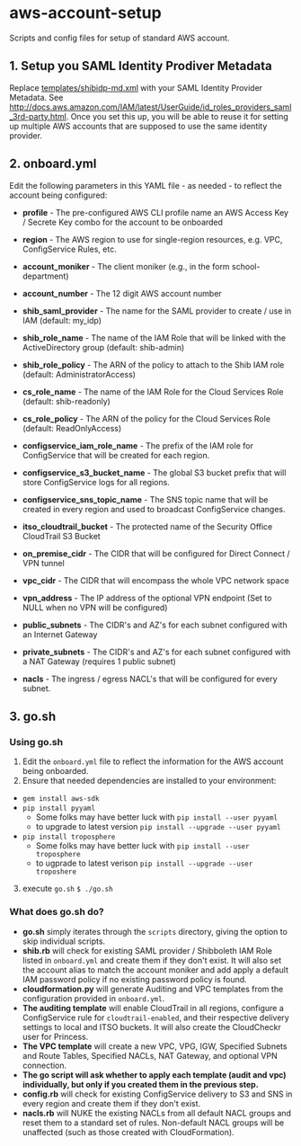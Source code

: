 # aws-account-setup
Scripts and config files for setup of standard AWS account.

## 1. Setup you SAML Identity Prodiver Metadata

Replace [templates/shibidp-md.xml](templates/shibidp-md.xml) with your SAML Identity Provider Metadata. See http://docs.aws.amazon.com/IAM/latest/UserGuide/id_roles_providers_saml_3rd-party.html. Once you set this up, you will be able to reuse it for setting up multiple AWS accounts that are supposed to use the same identity provider.


## 2. onboard.yml

Edit the following parameters in this YAML file - as needed - to reflect the account being configured:

* **profile** - The pre-configured AWS CLI profile name an AWS Access Key / Secrete Key combo for the account to be onboarded
* **region** - The AWS region to use for single-region resources, e.g. VPC, ConfigService Rules, etc.
* **account_moniker** - The client moniker (e.g., in the form school-department)
* **account_number** - The 12 digit AWS account number

* **shib_saml_provider** - The name for the SAML provider to create / use in IAM (default: my_idp)
* **shib_role_name** - The name of the IAM Role that will be linked with the ActiveDirectory group (default: shib-admin)
* **shib_role_policy** - The ARN of the policy to attach to the Shib IAM role (default: AdministratorAccess)
* **cs_role_name** - The name of the IAM Role for the Cloud Services Role (default: shib-readonly)
* **cs_role_policy** - The ARN of the policy for the Cloud Services Role (default: ReadOnlyAccess)

* **configservice_iam_role_name** -  The prefix of the IAM role for ConfigService that will be created for each region.
* **configservice_s3_bucket_name** - The global S3 bucket prefix that will store ConfigService logs for all regions.
* **configservice_sns_topic_name** - The SNS topic name that will be created in every region and used to broadcast ConfigService changes.
* **itso_cloudtrail_bucket** - The protected name of the Security Office CloudTrail S3 Bucket

* **on_premise_cidr** - The CIDR that will be configured for Direct Connect / VPN tunnel
* **vpc_cidr** - The CIDR that will encompass the whole VPC network space
* **vpn_address** - The IP address of the optional VPN endpoint (Set to NULL when no VPN will be configured)
* **public_subnets** - The CIDR's and AZ's for each subnet configured with an Internet Gateway
* **private_subnets** - The CIDR's and AZ's for each subnet configured with a NAT Gateway (requires 1 public subnet)
* **nacls** - The ingress / egress NACL's that will be configured for every subnet.

## 3. go.sh

### Using go.sh

1. Edit the `onboard.yml` file to reflect the information for the AWS account being onboarded.
2. Ensure that needed dependencies are installed to your environment:
  - `gem install aws-sdk`
  - `pip install pyyaml`
    - Some folks may have better luck with `pip install --user pyyaml`
    - to upgrade to latest version `pip install --upgrade --user pyyaml`
  - `pip install troposphere`
    - Some folks may have better luck with `pip install --user troposphere`
    - to ugprade to latest verison `pip install --upgrade --user troposhere`
3. execute `go.sh`
  `$ ./go.sh`

### What does go.sh do?

- **go.sh** simply iterates through the `scripts` directory, giving the option to skip individual scripts.
- **shib.rb** will check for existing SAML provider / Shibboleth IAM Role listed in `onboard.yml` and create them if they don't exist. It will also set the account alias to match the account moniker and add apply a default IAM password policy if no existing password policy is found.
- **cloudformation.py** will generate Auditing and VPC templates from the configuration provided in `onboard.yml`.   
- **The auditing template** will enable CloudTrail in all regions, configure a ConfigService rule for `cloudtrail-enabled`, and their respective delivery settings to local and ITSO buckets. It will also create the CloudCheckr user for Princess.
- **The VPC template** will create a new VPC, VPG, IGW, Specified Subnets and Route Tables, Specified NACLs, NAT Gateway, and optional VPN connection.
- **The go script will ask whether to apply each template (audit and vpc) individually, but only if you created them in the previous step.**
- **config.rb** will check for existing ConfigService delivery to S3 and SNS in every region and create them if they don't exist.
- **nacls.rb** will NUKE the existing NACLs from all default NACL groups and reset them to a standard set of rules. Non-default NACL groups will be unaffected (such as those created with CloudFormation).

